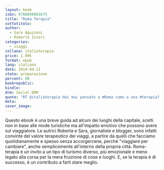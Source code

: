 ```yaml
---
layout: book
isbn: 9788898001675
title: "Roma Terapia"
sottotitolo:
author:
  - Sara Aguzzoni
  - Roberta Isceri
categories:
  - viaggi
collana: italiaterapia
price: 1.99€
format: epub
lang: italiano
date: 2014-04-11
state: preparazione
percent: 90
bookrepublic: 
kindle: 
drm: Social DRM
quote: "RT @italiaterapia Hai mai pensato a #Roma come a una #terapia? Noi sì e ti sfidiamo col nostro #ebook, #RomaTerapia"! Scopri la capitale, scopri te stesso!"
meta:
cover_image:
---
```

Questo ebook è una breve guida ad alcuni dei luoghi della capitale, scelti non in base alle mode turistiche ma all'impatto emotivo che possono avere sul viaggiatore. 
Le autrici Roberta e Sara, giornaliste e blogger, sono infatti convinte del valore terapeutico dei viaggi, a partire da quelli che facciamo quotidianamente e spesso senza accorgercene, perché "viaggiare per cambiare", anche semplicemente all'interno della propria città.
Roma-terapia è un invito a un tipo di turismo diverso, più emozionale e meno legato alla corsa per la mera fruizione di cose e luoghi. E, se la terapia è di successo, è un contributo a farti stare meglio.
